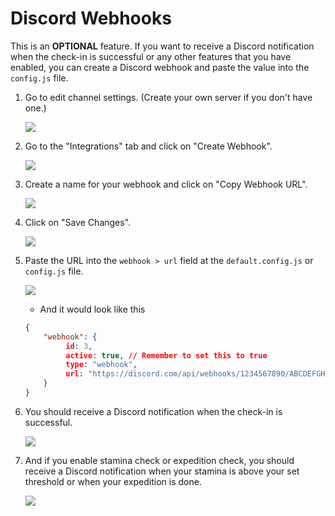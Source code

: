 # Discord Webhooks
This is an **OPTIONAL** feature. If you want to receive a Discord notification when the check-in is successful or any other features that you have enabled, you can create a Discord webhook and paste the value into the `config.js` file.

1. Go to edit channel settings. (Create your own server if you don't have one.)

   ![](https://i.imgur.com/FWfK3My.png)

2. Go to the "Integrations" tab and click on "Create Webhook".

   ![](https://i.imgur.com/DnELZJl.png)

3. Create a name for your webhook and click on "Copy Webhook URL".

   ![](https://i.imgur.com/AkfTTBB.png)

4. Click on "Save Changes".

   ![](https://i.imgur.com/KFYeonU.png)

5. Paste the URL into the `webhook > url` field at the `default.config.js` or `config.js` file.

   ![](https://github.com/torikushiii/hoyolab-auto/assets/21153445/ed9960b4-447e-450a-860e-ae49b0610bcf)

   - And it would look like this
   ```json
   {
       "webhook": {
            id: 3,
            active: true, // Remember to set this to true
            type: "webhook",
            url: "https://discord.com/api/webhooks/1234567890/ABCDEFGHIJKLMN1234567890"
       }
   }
   ```
6. You should receive a Discord notification when the check-in is successful.

   ![](https://github.com/torikushiii/hoyolab-auto/assets/21153445/5c60a56a-f6ee-4d8e-b6ac-4b1df91866ae)

7. And if you enable stamina check or expedition check, you should receive a Discord notification when your stamina is above your set threshold or when your expedition is done.

   ![](https://github.com/torikushiii/hoyolab-auto/assets/21153445/a9a39b9a-e2aa-46ce-b8bc-ffce5341ada5)